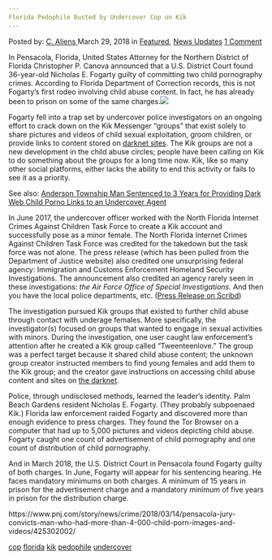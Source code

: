 ```yaml
---
Florida Pedophile Busted by Undercover Cop on Kik
---
```

<article class="post-listing post-25184 post type-post status-publish format-standard has-post-thumbnail hentry 
 tag-busted tag-cop tag-florida tag-kik tag-pedophile tag-undercover">
<div class="post-inner">
<span>Posted by: <a href="https://www.deepdotweb.com/author/caliens/" title="">C. Aliens </a></span>
<span>March 29, 2018</span>
<span>in <a href="https://www.deepdotweb.com/category/deepdot-news/" rel="category tag">Featured</a>, <a href="https://www.deepdotweb.com/category/news-updates/" rel="category tag">News Updates</a></span>
<span><a href="https://www.deepdotweb.com/2018/03/29/florida-pedophile-busted-undercover-cop-kik/#comments">1 Comment</a></span>


<p>In Pensacola, Florida, United States Attorney for the Northern District of Florida Christopher P. Canova announced that a U.S. District Court found 36-year-old Nicholas E. Fogarty guilty of committing two child pornography crimes. According to Florida Department of Correction records, this is not Fogarty’s first rodeo involving child abuse content. In fact, he has already been to prison on some of the same charges.<img class="wp-image-25187 aligncenter" src="/imgs/2018/03/word-image-32.jpeg" srcset="/imgs/2018/03/word-image-32.jpeg 660w, /imgs/2018/03/word-image-32-300x150.jpeg 300w" sizes="(max-width: 660px) 100vw, 660px" /></p>
<p>Fogarty fell into a trap set by undercover police investigators on an ongoing effort to crack down on the Kik Messenger “groups” that exist solely to share pictures and videos of child sexual exploitation, groom children, or provide links to content stored on <a href="https://www.deepdotweb.com/2013/10/28/updated-llist-of-hidden-marketplaces-tor-i2p/">darknet sites</a>. The Kik groups are not a new development in the child abuse circles; people have been calling on Kik to do something about the groups for a long time now. Kik, like so many other social platforms, either lacks the ability to end this activity or fails to see it as a priority.</p>
<p>See also: <a href="https://www.deepdotweb.com/2017/11/23/anderson-township-man-sentenced-3-years-providing-dark-web-child-porno-links-undercover-agent/">Anderson Township Man Sentenced to 3 Years for Providing Dark Web Child Porno Links to an Undercover Agent</a></p>
<p>In June 2017, the undercover officer worked with the North Florida Internet Crimes Against Children Task Force to create a Kik account and successfully pose as a minor female. The North Florida Internet Crimes Against Children Task Force was credited for the takedown but the task force was not alone. The press release (which has been pulled from the Department of Justice website) also credited one unsurprising federal agency: Immigration and Customs Enforcement Homeland Security Investigations. The announcement also credited an agency rarely seen in these investigations: <em>the Air Force Office of Special Investigations. </em>And then you have the local police departments, etc. (<a href="https://www.scribd.com/document/374096267/Pensacola-Jury-Convicts-Palm-Beach-County-Man-of-Online-Child-Explitation-Offenses">Press Release on Scribd</a>)</p>
<p>The investigation pursued Kik groups that existed to further child abuse through contact with underage females. More specifically, the investigator(s) focused on groups that wanted to engage in sexual activities with minors. During the investigation, one user caught law enforcement&#8217;s attention after he created a Kik group called “Tweenteenlove.” The group was a perfect target because it shared child abuse content; the unknown group creator instructed members to find young females and add them to the Kik group; and the creator gave instructions on accessing child abuse content and sites on <a href="https://www.deepdotweb.com/2013/10/28/updated-llist-of-hidden-marketplaces-tor-i2p/">the darknet</a>.</p>
<p>Police, through undisclosed methods, learned the leader’s identity. Palm Beach Gardens resident Nicholas E. Fogarty. (They probably subpoenaed Kik.) Florida law enforcement raided Fogarty and discovered more than enough evidence to press charges. They found the Tor Browser on a computer that had up to 5,000 pictures and videos depicting child abuse. Fogarty caught one count of advertisement of child pornography and one count of distribution of child pornography.</p>
<p>And in March 2018, the U.S. District Court in Pensacola found Fogarty guilty of both charges. In June, Fogarty will appear for his sentencing hearing. He faces mandatory minimums on both charges. A minimum of 15 years in prison for the advertisement charge and a mandatory minimum of five years in prison for the distribution charge.</p>
<p>https://www.pnj.com/story/news/crime/2018/03/14/pensacola-jury-convicts-man-who-had-more-than-4-000-child-porn-images-and-videos/425302002/</p>
</div>
 <a href="https://www.deepdotweb.com/tag/cop/" rel="tag">cop</a> <a href="https://www.deepdotweb.com/tag/florida/" rel="tag">florida</a> <a href="https://www.deepdotweb.com/tag/kik/" rel="tag">kik</a> <a href="https://www.deepdotweb.com/tag/pedophile/" rel="tag">pedophile</a> <a href="https://www.deepdotweb.com/tag/undercover/" rel="tag">undercover</a></span> <span style="display:none" class="updated">2018-03-29<a href="https://www.deepdotweb.com/author/caliens/" title="Posts by C. Aliens" rel="author">C. Aliens</a></strong></div>
</div>
</article>

